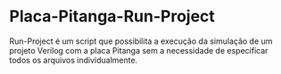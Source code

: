 # Placa-Pitanga-Run-Project
Run-Project é um script que possibilita a execução da simulação de um projeto Verilog com a placa Pitanga sem a necessidade de especificar todos os arquivos individualmente.
